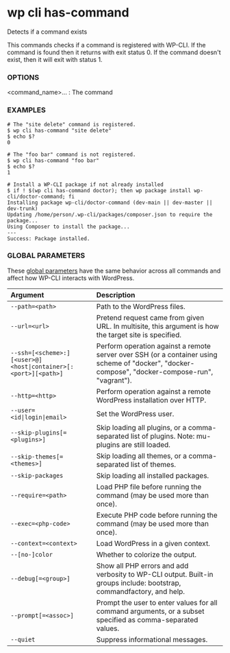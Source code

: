 # wp cli has-command

Detects if a command exists

This commands checks if a command is registered with WP-CLI. If the command is found then it returns with exit status 0. If the command doesn't exist, then it will exit with status 1.

### OPTIONS
&lt;command_name&gt;...
: The command

### EXAMPLES

    # The "site delete" command is registered.
    $ wp cli has-command "site delete"
    $ echo $?
    0

    # The "foo bar" command is not registered.
    $ wp cli has-command "foo bar"
    $ echo $?
    1

    # Install a WP-CLI package if not already installed
    $ if ! $(wp cli has-command doctor); then wp package install wp-cli/doctor-command; fi
    Installing package wp-cli/doctor-command (dev-main || dev-master || dev-trunk)
    Updating /home/person/.wp-cli/packages/composer.json to require the package...
    Using Composer to install the package...
    ---
    Success: Package installed.

### GLOBAL PARAMETERS

These [global parameters](https://make.wordpress.org/cli/handbook/config/) have the same behavior across all commands and affect how WP-CLI interacts with WordPress.

| **Argument**    | **Description**              |
|:----------------|:-----------------------------|
| `--path=<path>` | Path to the WordPress files. |
| `--url=<url>` | Pretend request came from given URL. In multisite, this argument is how the target site is specified. |
| `--ssh=[<scheme>:][<user>@]<host\|container>[:<port>][<path>]` | Perform operation against a remote server over SSH (or a container using scheme of "docker", "docker-compose", "docker-compose-run", "vagrant"). |
| `--http=<http>` | Perform operation against a remote WordPress installation over HTTP. |
| `--user=<id\|login\|email>` | Set the WordPress user. |
| `--skip-plugins[=<plugins>]` | Skip loading all plugins, or a comma-separated list of plugins. Note: mu-plugins are still loaded. |
| `--skip-themes[=<themes>]` | Skip loading all themes, or a comma-separated list of themes. |
| `--skip-packages` | Skip loading all installed packages. |
| `--require=<path>` | Load PHP file before running the command (may be used more than once). |
| `--exec=<php-code>` | Execute PHP code before running the command (may be used more than once). |
| `--context=<context>` | Load WordPress in a given context. |
| `--[no-]color` | Whether to colorize the output. |
| `--debug[=<group>]` | Show all PHP errors and add verbosity to WP-CLI output. Built-in groups include: bootstrap, commandfactory, and help. |
| `--prompt[=<assoc>]` | Prompt the user to enter values for all command arguments, or a subset specified as comma-separated values. |
| `--quiet` | Suppress informational messages. |

